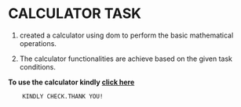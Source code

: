 # CALCULATOR TASK

1. created a calculator using dom to perform the basic mathematical operations.

2. The calculator functionalities are achieve based on the given task conditions.

**To use the calculator kindly [click here]()**


        KINDLY CHECK.THANK YOU!
